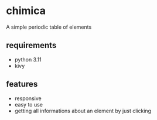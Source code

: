 # chimica
A simple periodic table of elements

## requirements
- python 3.11
- kivy

## features
- responsive
- easy to use
- getting all informations about an element by just clicking
